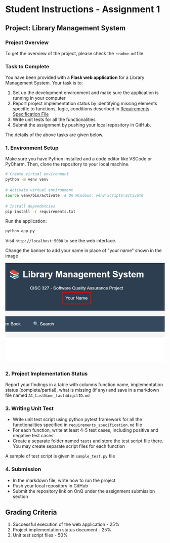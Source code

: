 # Student Instructions - Assignment 1

## Project: Library Management System

### Project Overview

To get the overview of the project, please check the `readme.md` file.

### Task to Complete

You have been provided with a **Flask web application** for a Library Management System. Your task is to:
1. Set up the development environment and make sure the application is running in your computer
2. Report project implementation status by identifying missing elements specific to functions, logic, conditions described in [Requirements Specification File](requirements_specification.md)
3. Write unit tests for all the functionalities
4. Submit the assignment by pushing your local repository in GitHub.


The details of the above tasks are given below.

### 1. Environment Setup

Make sure you have Python installed and a code editor like VSCode or PyCharm. Then, clone the repository to your local machine.

```bash
# Create virtual environment
python -m venv venv

# Activate virtual environment
source venv/bin/activate  # On Windows: venv\Scripts\activate

# Install dependencies
pip install -r requirements.txt
```

Run the application:

```bash
python app.py
```
Visit `http://localhost:5000` to see the web interface. 

Change the banner to add your name in place of "your name" shown in the image

![Screenshot showing the banner change](banner.png)

### 2. Project Implementation Status

Report your findings in a table with columns function name, implementation status (complete/partial), what is missing (if any) and save in a markdown file named `A1_LastName_last4digitID.md`


### 3. Writing Unit Test
- Write unit test script using python pytest framework for all the functionalities specified in `requirements_specification.md` file
- For each function, write at least 4-5 test cases, including positive and negative test cases.
- Create a separate folder named `tests` and store the test script file there. You may create separate script files for each function

A sample of test script is given in `sample_test.py` file   

### 4. Submission

- In the markdown file, write how to run the project
- Push your local repository in GitHub
- Submit the repository link on OnQ under the assignment submission section


## Grading Criteria
1. Successful execution of the web application - 25%
2. Project implementation status document - 25%
3. Unit test script files - 50%
 


